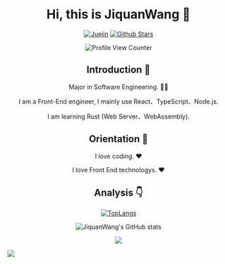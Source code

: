 <div align=center>
  
# Hi, this is JiquanWang :wave:

<p>

[![Juejin](https://img.shields.io/badge/-%E6%8E%98%E9%87%91-blue)](https://juejin.cn/user/1451011082036456/posts)
[![Github Stars](https://img.shields.io/github/stars/JiquanWang99?color=faf408&label=github%20stars&logo=github)](https://github.com/JiquanWang99)

</p>

![Profile View Counter](https://komarev.com/ghpvc/?username=JiquanWang99)

## Introduction :raised_hands:

Major in Software Engineering. :man_technologist:
  
  <p>I am a Front-End engineer, I mainly use React、TypeScript、Node.js.</p>
  <p>I am learning Rust (Web Server、WebAssembly).</p>

## Orientation :dart:

I love coding. :heart:

I love Front End technologys. :heart:

## Analysis :point_down:

[![TopLangs](https://github-readme-stats.vercel.app/api/top-langs/?username=JiquanWang99&layout=compact)](https://github.com/anuraghazra/github-readme-stats)

![JiquanWang's GitHub stats](https://github-readme-stats.vercel.app/api?username=JiquanWang99&show_icons=true&bg_color=30,e96443,904e95&title_color=fff&text_color=fff)

![](https://github-profile-trophy.vercel.app/?username=JiquanWang99&theme=flat&column=7&margin-w=10)

</div>

![](https://hit.yhype.me/github/profile?user_id=57290456)
